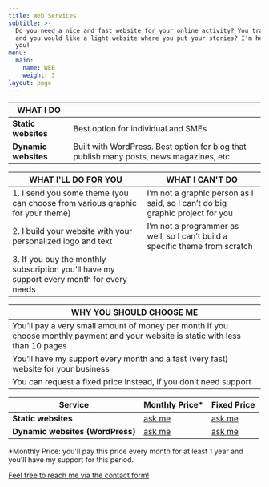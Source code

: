 ```yaml
---
title: Web Services
subtitle: >-
  Do you need a nice and fast website for your online activity? You travel a lot
  and you would like a light website where you put your stories? I’m here for
  you!
menu:
  main:
    name: WEB
    weight: 3
layout: page
---
```

| WHAT I DO            |                                                                                          |
| -------------------- | ---------------------------------------------------------------------------------------- |
| **Static websites**  | Best option for individual and SMEs                                                      |
| **Dynamic websites** | Built with WordPress. Best option for blog that publish many posts, news magazines, etc. |

| WHAT I'LL DO FOR YOU                                                                      | WHAT I CAN'T DO                                                               |
| ----------------------------------------------------------------------------------------- | ----------------------------------------------------------------------------- |
| 1. I send you some theme (you can choose from various graphic for your theme)             | I’m not a graphic person as I said, so I can’t do big graphic project for you |
| 2. I build your website with your personalized logo and text                              | I’m not a programmer as well, so I can’t build a specific theme from scratch  |
| 3. If you buy the monthly subscription you’ll have my support every month for every needs |                                                                               |

| WHY YOU SHOULD CHOOSE ME                                                                                                           |
| ---------------------------------------------------------------------------------------------------------------------------------- |
| You’ll pay a very small amount of money per month if you choose monthly payment and your website is static with less than 10 pages |
| You’ll have my support every month and a fast (very fast) website for your business                                                |
| You can request a fixed price instead, if you don’t need support                                                                   |

| Service                          | Monthly Price*                            | Fixed Price                               |
| -------------------------------- | ----------------------------------------- | ----------------------------------------- |
| **Static websites**              | [ask me](https://franzpisto.com/contact/) | [ask me](https://franzpisto.com/contact/) |
| **Dynamic websites (WordPress)** | [ask me](https://franzpisto.com/contact/) | [ask me](https://franzpisto.com/contact/) |

\*Monthly Price: you'll pay this price every month for at least 1 year and you'll have my support for this period.

[Feel free to reach me via the contact form!](https://franzpisto.com/contact/)
